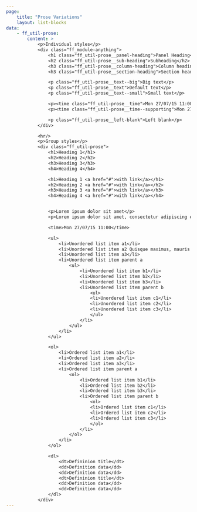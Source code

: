 ```yaml
---
page:
    title: "Prose Variations"
    layout: list-blocks
data: 
    - ff_util-prose:
        content: >
            <p>Individual styles</p>
            <div class="ff_module-anything">
                <h1 class="ff_util-prose__panel-heading">Panel Heading</h1>
                <h2 class="ff_util-prose__sub-heading">Subheading</h2>
                <h3 class="ff_util-prose__column-heading">Column heading</h3>
                <h3 class="ff_util-prose__section-heading">Section heading</h3>

                <p class="ff_util-prose__text--big">Big text</p>
                <p class="ff_util-prose__text">Default text</p>
                <p class="ff_util-prose__text--small">Small text</p>

                <p><time class="ff_util-prose__time">Mon 27/07/15 11:00</time></p>
                <p><time class="ff_util-prose__time--supporting">Mon 27/07/15 11:00</time></p>

                <p class="ff_util-prose__left-blank">Left blank</p>
            </div>

            <hr/>
            <p>Group styles</p>
            <div class="ff_util-prose">
                <h1>Heading 1</h1>
                <h2>Heading 2</h2>
                <h3>Heading 3</h3>
                <h4>Heading 4</h4>

                <h1>Heading 1 <a href="#">with link</a></h1>
                <h2>Heading 2 <a href="#">with link</a></h2>
                <h3>Heading 3 <a href="#">with link</a></h3>
                <h4>Heading 4 <a href="#">with link</a></h4>


                <p>Lorem ipsum dolor sit amet</p>
                <p>Lorem ipsum dolor sit amet, consectetur adipiscing elit. Proin ut mauris et tortor tincidunt mollis. Quisque maximus, mauris at cursus ornare, tortor eros elementum elit, tincidunt ornare lacus erat ut massa. Curabitur <a href="#">consectetur lectus</a> ac scelerisque dictum. Etiam sollicitudin augue enim, vel interdum nisi ultricies nec.</p>

                <time>Mon 27/07/15 11:00</time>

                <ul>
                    <li>Unordered list item a1</li>
                    <li>Unordered list item a2 Quisque maximus, mauris at cursus ornare, tortor eros elementum elit, tincidunt ornare lacus erat ut massa.</li>
                    <li>Unordered list item a3</li>
                    <li>Unordered list item parent a
                        <ul>
                            <li>Unordered list item b1</li>
                            <li>Unordered list item b2</li>
                            <li>Unordered list item b3</li>
                            <li>Unordered list item parent b
                                <ul>
                                <li>Unordered list item c1</li>
                                <li>Unordered list item c2</li>
                                <li>Unordered list item c3</li>
                                </ul>
                            </li>
                        </ul>
                    </li>
                </ul>

                <ol>
                    <li>Ordered list item a1</li>
                    <li>Ordered list item a2</li>
                    <li>Ordered list item a3</li>
                    <li>Ordered list item parent a
                        <ol>
                            <li>Ordered list item b1</li>
                            <li>Ordered list item b2</li>
                            <li>Ordered list item b3</li>
                            <li>Ordered list item parent b
                                <ol>
                                <li>Ordered list item c1</li>
                                <li>Ordered list item c2</li>
                                <li>Ordered list item c3</li>
                                </ol>
                            </li>
                        </ol>
                    </li>
                </ol>

                <dl>
                    <dt>Defininion title</dt>
                    <dd>Definition data</dd>
                    <dd>Definition data</dd>
                    <dt>Defininion title</dt>
                    <dd>Definition data</dd>
                    <dd>Definition data</dd>
                </dl>
            </div>
---
```




